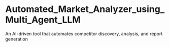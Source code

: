 # Automated_Market_Analyzer_using_Multi_Agent_LLM
An AI-driven tool that automates competitor discovery, analysis, and report generation
